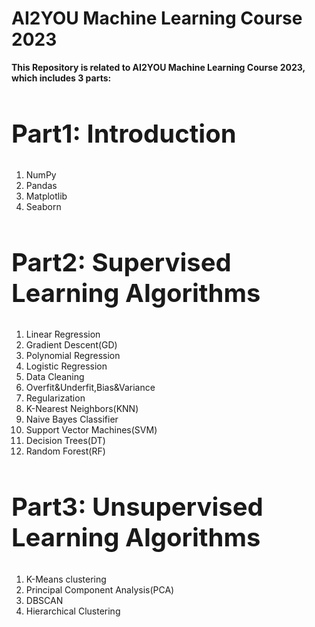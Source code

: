 <!DOCTYPE html>
<html>
<body>
    <h1> AI2YOU Machine Learning Course 2023 </h1>

<b> This Repository is related to AI2YOU Machine Learning Course 2023, which includes 3 parts:</b>
<br>

<h2 style="font-size:40px">Part1: Introduction</h2>
<ol>
  <li>NumPy</li>
  <li>Pandas</li>
  <li>Matplotlib</li>
  <li>Seaborn</li>
 </ol>
<h2 style="font-size:40px">Part2: Supervised Learning Algorithms</h2>
<ol>
  <li>Linear Regression</li>
  <li>Gradient Descent(GD)</li>
  <li>Polynomial Regression</li>
  <li>Logistic Regression</li>
  <li>Data Cleaning</li>
  <li>Overfit&Underfit,Bias&Variance</li>
  <li>Regularization</li>
  <li>K-Nearest Neighbors(KNN)</li>
  <li>Naive Bayes Classifier</li>
  <li>Support Vector Machines(SVM)</li>
  <li>Decision Trees(DT)</li>
  <li>Random Forest(RF)</li>
 </ol>
<h2 style="font-size:40px">Part3: Unsupervised Learning Algorithms</h2>
<ol>
  <li>K-Means clustering</li>
  <li>Principal Component Analysis(PCA)</li>
  <li>DBSCAN</li>
  <li>Hierarchical Clustering</li>
 </ol>
